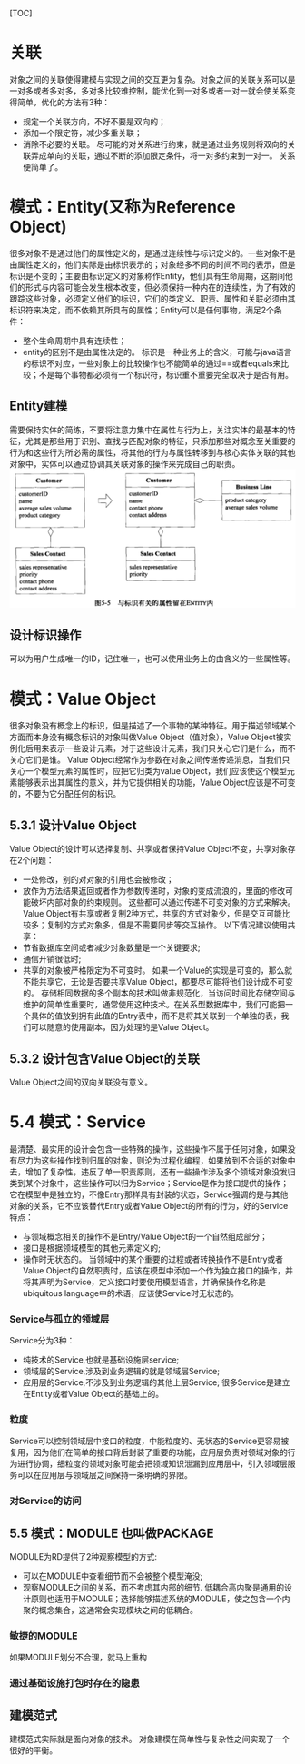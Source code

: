 [TOC]
# 关联
对象之间的关联使得建模与实现之间的交互更为复杂。对象之间的关联关系可以是一对多或者多对多，多对多比较难控制，能优化到一对多或者一对一就会使关系变得简单，优化的方法有3种：
- 规定一个关联方向，不好不要是双向的；
- 添加一个限定符，减少多重关联；
- 消除不必要的关联。
尽可能的对关系进行约束，就是通过业务规则将双向的关联弄成单向的关联，通过不断的添加限定条件，将一对多约束到一对一。
关系便简单了。
# 模式：Entity(又称为Reference Object)
很多对象不是通过他们的属性定义的，是通过连续性与标识定义的。一些对象不是由属性定义的，他们实际是由标识表示的；对象经多不同的时间不同的表示，但是标识是不变的；主要由标识定义的对象称作Entity，他们具有生命周期，这期间他们的形式与内容可能会发生根本改变，但必须保持一种内在的连续性，为了有效的跟踪这些对象，必须定义他们的标识，它们的类定义、职责、属性和关联必须由其标识符来决定，而不依赖其所具有的属性；Entity可以是任何事物，满足2个条件：
- 整个生命周期中具有连续性；
- entity的区别不是由属性决定的。
标识是一种业务上的含义，可能与java语言的标识不对应，一些对象上的比较操作也不能简单的通过==或者equals来比较；不是每个事物都必须有一个标识符，标识重不重要完全取决于是否有用。
## Entity建模
需要保持实体的简练，不要将注意力集中在属性与行为上，关注实体的最基本的特征，尤其是那些用于识别、查找与匹配对象的特征，只添加那些对概念至关重要的行为和这些行为所必需的属性，将其他的行为与属性转移到与核心实体关联的其他对象中，实体可以通过协调其关联对象的操作来完成自己的职责。
![实体责任拆分](../entity-sperate.png)
## 设计标识操作
可以为用户生成唯一的ID，记住唯一，也可以使用业务上的由含义的一些属性等。
# 模式：Value Object
很多对象没有概念上的标识，但是描述了一个事物的某种特征。用于描述领域某个方面而本身没有概念标识的对象叫做Value Object（值对象），Value Object被实例化后用来表示一些设计元素，对于这些设计元素，我们只关心它们是什么，而不关心它们是谁。
Value Object经常作为参数在对象之间传递传递消息，当我们只关心一个模型元素的属性时，应把它归类为value Object，我们应该使这个模型元素能够表示出其属性的意义，并为它提供相关的功能，Value Object应该是不可变的，不要为它分配任何的标识。
## 5.3.1 设计Value Object
Value Object的设计可以选择复制、共享或者保持Value Object不变，共享对象存在2个问题：
- 一处修改，别的对对象的引用也会被修改；
- 放作为方法结果返回或者作为参数传递时，对象的变成流浪的，里面的修改可能破坏内部对象的约束规则。
这些都可以通过传递不可变对象的方式来解决。Value Object有共享或者复制2种方式，共享的方式对象少，但是交互可能比较多；复制的方式对象多，但是不需要同步等交互操作。
以下情况建议使用共享：
- 节省数据库空间或者减少对象数量是一个关键要求;
- 通信开销很低时;
- 共享的对象被严格限定为不可变时。
如果一个Value的实现是可变的，那么就不能共享它，无论是否要共享Value Object，都要尽可能将他们设计成不可变的。
存储相同数据的多个副本的技术叫做非规范化，当访问时间比存储空间与维护的简单性重要时，通常使用这种技术。在关系型数据库中，我们可能把一个具体的值放到拥有此值的Entry表中，而不是将其关联到一个单独的表，我们可以随意的使用副本，因为处理的是Value Object。
## 5.3.2 设计包含Value Object的关联
Value Object之间的双向关联没有意义。
# 5.4 模式：Service
最清楚、最实用的设计会包含一些特殊的操作，这些操作不属于任何对象，如果没有尽力为这些操作找到归属的对象，则沦为过程化编程，如果放到不合适的对象中去，增加了复杂性，违反了单一职责原则，还有一些操作涉及多个领域对象没发归类到某个对象中，这些操作可以归为Service；Service是作为接口提供的操作；它在模型中是独立的，不像Entry那样具有封装的状态，Service强调的是与其他对象的关系，它不应该替代Entry或者Value Object的所有的行为，好的Service特点：
- 与领域概念相关的操作不是Entry/Value Object的一个自然组成部分；
- 接口是根据领域模型的其他元素定义的;
- 操作时无状态的。
当领域中的某个重要的过程或者转换操作不是Entry或者Value Object的自然职责时，应该在模型中添加一个作为独立接口的操作，并将其声明为Service，定义接口时要使用模型语言，并确保操作名称是ubiquitous language中的术语，应该使Service时无状态的。
### Service与孤立的领域层
Service分为3种：
- 纯技术的Service,也就是基础设施层service;
- 领域层的Service,涉及到业务逻辑的就是领域层Service;
- 应用层的Service,不涉及到业务逻辑的其他上层Service;
很多Service是建立在Entity或者Value Object的基础上的。
### 粒度
Service可以控制领域层中接口的粒度，中能粒度的、无状态的Service更容易被复用，因为他们在简单的接口背后封装了重要的功能，应用层负责对领域对象的行为进行协调，细粒度的领域对象可能会把领域知识泄漏到应用层中，引入领域层服务可以在应用层与领域层之间保持一条明确的界限。
### 对Service的访问
## 5.5 模式：MODULE 也叫做PACKAGE
MODULE为RD提供了2种观察模型的方式:
- 可以在MODULE中查看细节而不会被整个模型淹没;
- 观察MODULE之间的关系，而不考虑其内部的细节.
低耦合高内聚是通用的设计原则也适用于MODULE；选择能够描述系统的MODULE，使之包含一个内聚的概念集合，这通常会实现模块之间的低耦合。
### 敏捷的MODULE
如果MODULE划分不合理，就马上重构
### 通过基础设施打包时存在的隐患
## 建模范式
建模范式实际就是面向对象的技术。
对象建模在简单性与复杂性之间实现了一个很好的平衡。
